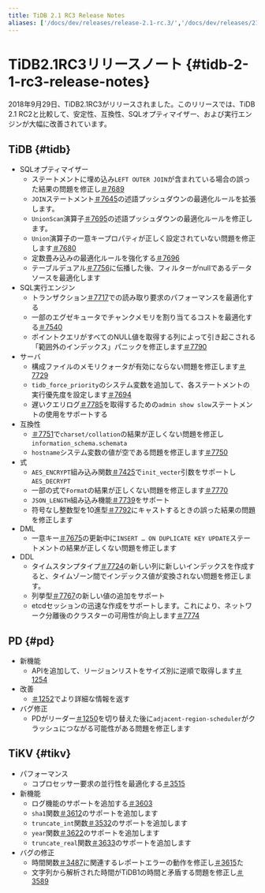 ```yaml
---
title: TiDB 2.1 RC3 Release Notes
aliases: ['/docs/dev/releases/release-2.1-rc.3/','/docs/dev/releases/21rc3/']
---
```


# TiDB2.1RC3リリースノート {#tidb-2-1-rc3-release-notes}

2018年9月29日、TiDB2.1RC3がリリースされました。このリリースでは、TiDB 2.1 RC2と比較して、安定性、互換性、SQLオプティマイザー、および実行エンジンが大幅に改善されています。

## TiDB {#tidb}

-   SQLオプティマイザー
    -   ステートメントに埋め込み`LEFT OUTER JOIN`が含まれている場合の誤った結果の問題を修正し[＃7689](https://github.com/pingcap/tidb/pull/7689)
    -   `JOIN`ステートメント[＃7645](https://github.com/pingcap/tidb/pull/7645)の述語プッシュダウンの最適化ルールを拡張します。
    -   `UnionScan`演算子[＃7695](https://github.com/pingcap/tidb/pull/7695)の述語プッシュダウンの最適化ルールを修正します。
    -   `Union`演算子の一意キープロパティが正しく設定されていない問題を修正します[＃7680](https://github.com/pingcap/tidb/pull/7680)
    -   定数畳み込みの最適化ルールを強化する[＃7696](https://github.com/pingcap/tidb/pull/7696)
    -   テーブルデュアル[＃7756](https://github.com/pingcap/tidb/pull/7756)に伝播した後、フィルターがnullであるデータソースを最適化します
-   SQL実行エンジン
    -   トランザクション[＃7717](https://github.com/pingcap/tidb/pull/7717)での読み取り要求のパフォーマンスを最適化する
    -   一部のエグゼキュータでチャンクメモリを割り当てるコストを最適化する[＃7540](https://github.com/pingcap/tidb/pull/7540)
    -   ポイントクエリがすべてのNULL値を取得する列によって引き起こされる「範囲外のインデックス」パニックを修正します[＃7790](https://github.com/pingcap/tidb/pull/7790)
-   サーバ
    -   構成ファイルのメモリクォータが有効にならない問題を修正します[＃7729](https://github.com/pingcap/tidb/pull/7729)
    -   `tidb_force_priority`のシステム変数を追加して、各ステートメントの実行優先度を設定します[＃7694](https://github.com/pingcap/tidb/pull/7694)
    -   遅いクエリログ[＃7785](https://github.com/pingcap/tidb/pull/7785)を取得するための`admin show slow`ステートメントの使用をサポートする
-   互換性
    -   [＃7751](https://github.com/pingcap/tidb/pull/7751)で`charset/collation`の結果が正しくない問題を修正し`information_schema.schemata`
    -   `hostname`システム変数の値が空である問題を修正します[＃7750](https://github.com/pingcap/tidb/pull/7750)
-   式
    -   `AES_ENCRYPT`組み込み関数[＃7425](https://github.com/pingcap/tidb/pull/7425)で`init_vecter`引数をサポートし`AES_DECRYPT`
    -   一部の式で`Format`の結果が正しくない問題を修正します[＃7770](https://github.com/pingcap/tidb/pull/7770)
    -   `JSON_LENGTH`組み込み機能[＃7739](https://github.com/pingcap/tidb/pull/7739)をサポート
    -   符号なし整数型を10進型[＃7792](https://github.com/pingcap/tidb/pull/7792)にキャストするときの誤った結果の問題を修正します
-   DML
    -   一意キー[＃7675](https://github.com/pingcap/tidb/pull/7675)の更新中に`INSERT … ON DUPLICATE KEY UPDATE`ステートメントの結果が正しくない問題を修正します
-   DDL
    -   タイムスタンプタイプ[＃7724](https://github.com/pingcap/tidb/pull/7724)の新しい列に新しいインデックスを作成すると、タイムゾーン間でインデックス値が変換されない問題を修正します。
    -   列挙型[＃7767](https://github.com/pingcap/tidb/pull/7767)の新しい値の追加をサポート
    -   etcdセッションの迅速な作成をサポートします。これにより、ネットワーク分離後のクラスターの可用性が向上します[＃7774](https://github.com/pingcap/tidb/pull/7774)

## PD {#pd}

-   新機能
    -   APIを追加して、リージョンリストをサイズ別に逆順で取得します[＃1254](https://github.com/pingcap/pd/pull/1254)
-   改善
    -   [＃1252](https://github.com/pingcap/pd/pull/1252)でより詳細な情報を返す
-   バグ修正
    -   PDがリーダー[＃1250](https://github.com/pingcap/pd/pull/1250)を切り替えた後に`adjacent-region-scheduler`がクラッシュにつながる可能性がある問題を修正します

## TiKV {#tikv}

-   パフォーマンス
    -   コプロセッサー要求の並行性を最適化する[＃3515](https://github.com/tikv/tikv/pull/3515)
-   新機能
    -   ログ機能のサポートを追加する[＃3603](https://github.com/tikv/tikv/pull/3603)
    -   `sha1`関数[＃3612](https://github.com/tikv/tikv/pull/3612)のサポートを追加します
    -   `truncate_int`関数[＃3532](https://github.com/tikv/tikv/pull/3532)のサポートを追加します
    -   `year`関数[＃3622](https://github.com/tikv/tikv/pull/3622)のサポートを追加します
    -   `truncate_real`関数[＃3633](https://github.com/tikv/tikv/pull/3633)のサポートを追加します
-   バグの修正
    -   時間関数[＃3487](https://github.com/tikv/tikv/pull/3487)に関連するレポートエラーの動作を修正し[＃3615](https://github.com/tikv/tikv/pull/3615)た
    -   文字列から解析された時間がTiDB1の時間と矛盾する問題を修正し[＃3589](https://github.com/tikv/tikv/pull/3589)
